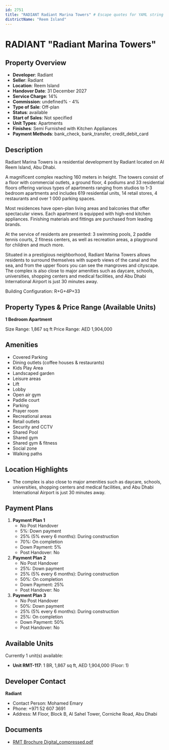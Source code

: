 ```yaml
---
id: 2751
title: "RADIANT Radiant Marina Towers" # Escape quotes for YAML string
districtName: "Reem Island"
---
```


# RADIANT "Radiant Marina Towers"

## Property Overview
- **Developer**: Radiant
- **Seller**: Radiant
- **Location**: Reem Island
- **Handover Date**: 31 December 2027
- **Service Charge**: 14%
- **Commission**: undefined% - 4%
- **Type of Sale**: Off-plan
- **Status**: available
- **Start of Sales**: Not specified
- **Unit Types**: Apartments
- **Finishes**: Semi Furnished with Kitchen Appliances
- **Payment Methods**: bank_check, bank_transfer, credit_debit_card

## Description
Radiant Marina Towers is a residential development by Radiant located on Al Reem Island, Abu Dhabi. 

A magnificent complex reaching 160 meters in height. The towers consist of a floor with commercial outlets, a ground floor, 4 podiums and 33 residential floors offering various types of apartments ranging from studios to 1-3 bedroom apartments and includes 619 residential units, 14 retail stores, 4 restaurants and over 1 000 parking spaces. 

Most residences have open-plan living areas and balconies that offer spectacular views. Each apartment is equipped with high-end kitchen appliances. Finishing materials and fittings are purchased from leading brands. 

At the service of residents are presented: 3 swimming pools, 2 paddle tennis courts, 2 fitness centers, as well as recreation areas, a playground for children and much more.

Situated in a prestigious neighborhood, Radiant Marina Towers allows residents to surround themselves with superb views of the canal and the sea, and from the upper floors you can see the mangroves and cityscape. The complex is also close to major amenities such as daycare, schools, universities, shopping centers and medical facilities, and Abu Dhabi International Airport is just 30 minutes away.

Building Configuration: R+G+4P+33

## Property Types & Price Range (Available Units)
**1 Bedroom Apartment**

Size Range: 1,867 sq ft
Price Range: AED 1,904,000

## Amenities
- Covered Parking
- Dining outlets  (coffee houses & restaurants)
- Kids Play Area
- Landscaped garden
- Leisure areas
- Lift
- Lobby
- Open air gym
- Paddle court
- Parking
- Prayer room
- Recreational areas
- Retail outlets
- Security and CCTV
- Shared Pool
- Shared gym
- Shared gym & fitness
- Social zone
- Walking paths

## Location Highlights
- The complex is also close to major amenities such as daycare, schools, universities, shopping centers and medical facilities, and Abu Dhabi International Airport is just 30 minutes away.

## Payment Plans
1. **Payment Plan 1**
   - No Post Handover
   - 5%: Down payment
   - 25% (5% every 6 months): During construction
   - 70%: On completion
   - Down Payment: 5%
   - Post Handover: No
2. **Payment Plan 2**
   - No Post Handover
   - 25%: Down payment
   - 25% (5% every 6 months): During construction
   - 50%: On completion
   - Down Payment: 25%
   - Post Handover: No
3. **Payment Plan 3**
   - No Post Handover
   - 50%: Down payment
   - 25% (5% every 6 months): During construction
   - 25%: On completion
   - Down Payment: 50%
   - Post Handover: No

## Available Units
Currently 1 unit(s) available:
- **Unit RMT-117**: 1 BR, 1,867 sq ft, AED 1,904,000 (Floor: 1)

## Developer Contact
**Radiant**
- Contact Person: Mohamed Emary
- Phone: +971 52 607 3691
- Address: M Floor, Block B, Al Sahel Tower, Corniche Road, Abu Dhabi

## Documents
- [RMT Brochure Digital_compressed.pdf](https://cdn.geniemap.net/2024/10/28/kWS2pQbKBIDstNit6Zo5VapsgVaKrYD0ya9qddvW.pdf)
